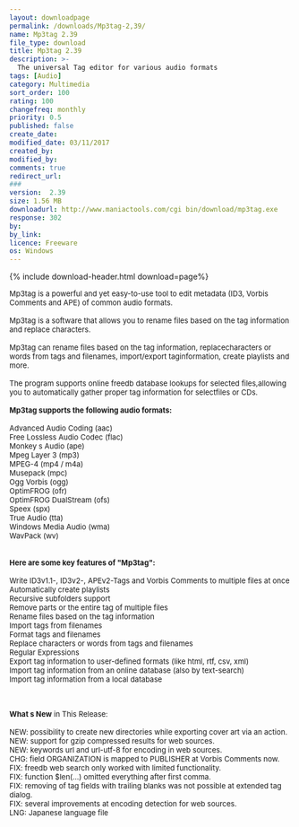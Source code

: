 ```yaml
---
layout: downloadpage
permalink: /downloads/Mp3tag-2,39/
name: Mp3tag 2.39
file_type: download
title: Mp3tag 2.39
description: >-
  The universal Tag editor for various audio formats
tags: [Audio]
category: Multimedia
sort_order: 100
rating: 100
changefreq: monthly
priority: 0.5
published: false
create_date:
modified_date: 03/11/2017
created_by:
modified_by:
comments: true
redirect_url:
###
version:  2.39
size: 1.56 MB
downloadurl: http://www.maniactools.com/cgi bin/download/mp3tag.exe
response: 302
by:
by_link:
licence: Freeware
os: Windows
---
```


{% include download-header.html download=page%}

<p style="fix-download-text !important">
<p><font size="2"><p>Mp3tag is a powerful and yet easy-to-use tool to edit metadata (ID3, Vorbis Comments and APE) of common audio formats. <br />
<br />
Mp3tag is a software that allows you to rename files based on the tag information and replace characters.<br />
<br />
Mp3tag can rename files based on the tag information, replacecharacters or words from tags and filenames, import/export taginformation, create playlists and more. <br />
<br />
The program supports online freedb database lookups for selected files,allowing you to automatically gather proper tag information for selectfiles or CDs.<br />
<br />
<span><strong>Mp3tag supports the following audio formats:</strong></span><br />
<br />
Advanced Audio Coding (aac) <br />
Free Lossless Audio Codec (flac) <br />
Monkey s Audio (ape) <br />
Mpeg Layer 3 (mp3) <br />
MPEG-4 (mp4 / m4a) <br />
Musepack (mpc) <br />
Ogg Vorbis (ogg) <br />
OptimFROG (ofr) <br />
OptimFROG DualStream (ofs) <br />
Speex (spx) <br />
True Audio (tta) <br />
Windows Media Audio (wma) <br />
WavPack (wv)<br />
<br />
<br />
<span><strong>Here are some key features of "Mp3tag":</strong></span><br />
<br />
Write ID3v1.1-, ID3v2-, APEv2-Tags and Vorbis Comments to multiple files at once <br />
Automatically create playlists <br />
Recursive subfolders support <br />
Remove parts or the entire tag of multiple files <br />
Rename files based on the tag information <br />
Import tags from filenames <br />
Format tags and filenames <br />
Replace characters or words from tags and filenames <br />
Regular Expressions <br />
Export tag information to user-defined formats (like html, rtf, csv, xml) <br />
Import tag information from an online database (also by text-search) <br />
Import tag information from a local database <br />
</p>
<div class="celltext_big"><br />
<br />
<strong>What s New</strong> in This Release:<br />
<br />
NEW: possibility to create new directories while exporting cover art via an action.<br />
NEW: support for gzip compressed results for web sources.<br />
NEW: keywords url and url-utf-8 for encoding in web sources.<br />
CHG: field ORGANIZATION is mapped to PUBLISHER at Vorbis Comments now.<br />
FIX: freedb web search only worked with limited functionality.<br />
FIX: function $len(...) omitted everything after first comma.<br />
FIX: removing of tag fields with trailing blanks was not possible at extended tag dialog.<br />
FIX: several improvements at encoding detection for web sources.<br />
LNG: Japanese language file</div></p></p>

